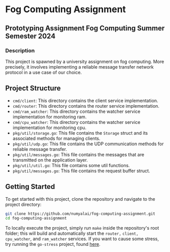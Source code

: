 # Fog Computing Assignment

## Prototyping Assignment Fog Computing Summer Semester 2024

### Description

This project is spawned by a university assignment on fog computing. More precisely, it involves implementing a reliable message transfer network protocol in a use case of our choice.

## Project Structure

- `cmd/client`: This directory contains the client service implementation.
- `cmd/router`: This directory contains the router service implementation.
- `cmd/ram_watcher`: This directory contains the watcher service implementation for monitoring ram.
- `cmd/cpu_watcher`: This directory contains the watcher service implementation for monitoring cpu.
- `pkg/util/storage.go`: This file contains the `Storage` struct and its associated methods for managing clients.
- `pkg/util/udp.go`: This file contains the UDP communication methods for reliable message transfer.
- `pkg/util/messages.go`: This file contains the messages that are transmitted on the application layer.
- `pkg/util/util.go`: This file contains some util functions.
- `pkg/util/messages.go`: This file contains the request buffer struct.

## Getting Started

To get started with this project, clone the repository and navigate to the project directory:

```bash
git clone https://github.com/numyalai/fog-computing-assignment.git
cd fog-computing-assignment
```

To locally execute the project, simply run `make` inside the repository's root folder; this will build and automatically start the `router,` `client,` `cpu_watcher`, and `ram_watcher` services. If you want to cause some stress, try running the `go-stress` project, found [here](https://github.com/numyalai/go-stress).
